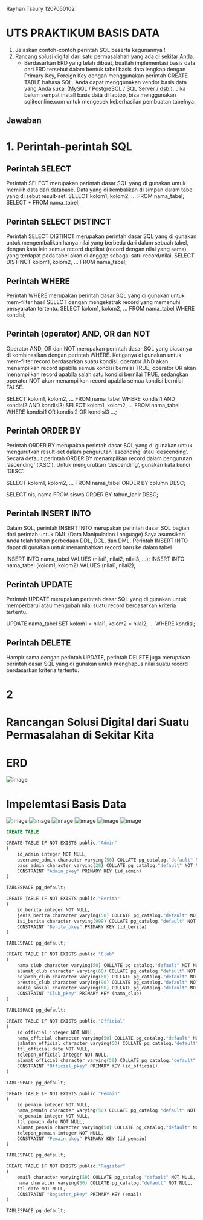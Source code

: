 Rayhan Tsaury 1207050102

# UTS PRAKTIKUM BASIS DATA

1.	Jelaskan contoh-contoh perintah SQL beserta kegunannya !
2.	Rancang solusi digital dari satu permasalahan yang ada di sekitar Anda.
    -	Berdasarkan ERD yang telah dibuat, buatlah implementasi basis data dari ERD tersebut dalam bentuk tabel basis data lengkap dengan Primary Key, Foreign Key dengan menggunakan perintah CREATE TABLE bahasa SQL. Anda dapat menggunakan vendor basis data yang Anda sukai (MySQL / PostgreSQL / SQL Server / dsb.). Jika belum sempat install basis data di laptop, bisa menggunakan sqliteonline.com untuk mengecek keberhasilan pembuatan tabelnya.

## Jawaban

# 1. Perintah-perintah SQL

## Perintah SELECT 
Perintah SELECT merupakan perintah dasar SQL yang di gunakan untuk memilih data dari database. Data yang di kembalikan di simpan dalam tabel yang di sebut result-set. SELECT kolom1, kolom2, … FROM nama_tabel;
SELECT * FROM nama_tabel;
## Perintah SELECT DISTINCT
Perintah SELECT DISTINCT merupakan perintah dasar SQL yang di gunakan untuk mengembalikan hanya nilai yang berbeda dari dalam sebuah tabel, dengan kata lain semua record duplikat (record dengan nilai yang sama) yang terdapat pada tabel akan di anggap sebagai satu record/nilai.
SELECT DISTINCT kolom1, kolom2, … FROM nama_tabel;
## Perintah WHERE
Perintah WHERE merupakan perintah dasar SQL yang di gunakan untuk mem-filter hasil SELECT dengan mengekstrak record yang memenuhi persyaratan tertentu.
SELECT kolom1, kolom2, … FROM nama_tabel WHERE kondisi;
## Perintah (operator) AND, OR dan NOT
Operator AND, OR dan NOT merupakan perintah dasar SQL yang biasanya di kombinasikan dengan perintah WHERE. Ketiganya di gunakan untuk mem-filter record berdasarkan suatu kondisi, operator AND akan menampilkan record apabila semua kondisi bernilai TRUE, operator OR akan menampilkan record apabila salah satu kondisi bernilai TRUE, sedangkan operator NOT akan menampilkan record apabila semua kondisi bernilai FALSE.

SELECT kolom1, kolom2, … FROM nama_tabel WHERE kondisi1 AND kondisi2 AND kondisi3;
SELECT kolom1, kolom2, … FROM nama_tabel WHERE kondisi1 OR kondisi2 OR kondisi3 …;

## Perintah ORDER BY
Perintah ORDER BY merupakan perintah dasar SQL yang di gunakan untuk mengurutkan result-set dalam pengurutan ‘ascending’ atau ‘descending’. Secara default perintah ORDER BY menampilkan record dalam pengurutan ‘ascending’ (‘ASC’). Untuk mengurutkan ‘descending’, gunakan kata kunci ‘DESC’.

SELECT kolom1, kolom2, … FROM nama_tabel ORDER BY column DESC;

SELECT nis, nama FROM siswa ORDER BY tahun_lahir DESC;

##  Perintah INSERT INTO
Dalam SQL, perintah INSERT INTO merupakan perintah dasar SQL bagian dari perintah untuk DML (Data Manipulation Language) Saya asumsikan Anda telah faham perbedaan DDL, DCL, dan DML. Perintah INSERT INTO dapat di gunakan untuk menambahkan record baru ke dalam tabel.

INSERT INTO nama_tabel VALUES (nilai1, nilai2, nilai3, …);
INSERT INTO nama_tabel (kolom1, kolom2) VALUES (nilai1, nilai2);
## Perintah UPDATE
Perintah UPDATE merupakan perintah dasar SQL yang di gunakan untuk memperbarui atau mengubah nilai suatu record berdasarkan kriteria tertentu.

UPDATE nama_tabel SET kolom1 = nilai1, kolom2 = nilai2, … WHERE kondisi;
##  Perintah DELETE
Hampir sama dengan perintah UPDATE, perintah DELETE juga merupakan perintah dasar SQL yang di gunakan untuk menghapus nilai suatu record berdasarkan kriteria tertentu.

# 2

# Rancangan Solusi Digital dari Suatu Permasalahan di Sekitar Kita

# ERD
![image](https://user-images.githubusercontent.com/86096057/164759869-c1063109-7e19-4d90-9714-179cd6e0c99b.png)

# Impelemtasi Basis Data
![image](https://user-images.githubusercontent.com/86096057/164752825-7d6003e5-7f75-4e0a-b245-e3f7713a4991.png)
![image](https://user-images.githubusercontent.com/86096057/164755504-acd5a9f4-7319-4b35-bf5b-0119ac7ea354.png)
![image](https://user-images.githubusercontent.com/86096057/164755974-ccf80756-d130-4fd1-bdb3-c4ffa6813935.png)
![image](https://user-images.githubusercontent.com/86096057/164757088-a3a35777-9c07-4049-bb1d-4deb41318edc.png)
![image](https://user-images.githubusercontent.com/86096057/164757463-7ea4d98a-f800-4b70-accf-0c65d64122e5.png)
![image](https://user-images.githubusercontent.com/86096057/164757910-b385adff-47a9-405a-9e36-77c3a6b81c12.png)

```sql
CREATE TABLE
```
```python
CREATE TABLE IF NOT EXISTS public."Admin"
(
    id_admin integer NOT NULL,
    username_admin character varying(50) COLLATE pg_catalog."default" NOT NULL,
    pass_admin character varying(28) COLLATE pg_catalog."default" NOT NULL,
    CONSTRAINT "Admin_pkey" PRIMARY KEY (id_admin)
)

TABLESPACE pg_default;

CREATE TABLE IF NOT EXISTS public."Berita"
(
    id_berita integer NOT NULL,
    jenis_berita character varying(50) COLLATE pg_catalog."default" NOT NULL,
    isi_berita character varying(999) COLLATE pg_catalog."default" NOT NULL,
    CONSTRAINT "Berita_pkey" PRIMARY KEY (id_berita)
)

TABLESPACE pg_default;

CREATE TABLE IF NOT EXISTS public."Club"
(
    nama_club character varying(50) COLLATE pg_catalog."default" NOT NULL,
    alamat_club character varying(60) COLLATE pg_catalog."default" NOT NULL,
    sejarah_club character varying(80) COLLATE pg_catalog."default" NOT NULL,
    prestas_club character varying(90) COLLATE pg_catalog."default" NOT NULL,
    media_sosial character varying(60) COLLATE pg_catalog."default" NOT NULL,
    CONSTRAINT "Club_pkey" PRIMARY KEY (nama_club)
)

TABLESPACE pg_default;

CREATE TABLE IF NOT EXISTS public."Official"
(
    id_official integer NOT NULL,
    nama_official character varying(50) COLLATE pg_catalog."default" NOT NULL,
    jabatan_official character varying(50) COLLATE pg_catalog."default" NOT NULL,
    ttl_official date NOT NULL,
    telepon_official integer NOT NULL,
    alamat_official character varying(50) COLLATE pg_catalog."default" NOT NULL,
    CONSTRAINT "Official_pkey" PRIMARY KEY (id_official)
)

TABLESPACE pg_default;

CREATE TABLE IF NOT EXISTS public."Pemain"
(
    id_pemain integer NOT NULL,
    nama_pemain character varying(50) COLLATE pg_catalog."default" NOT NULL,
    no_pemain integer NOT NULL,
    ttl_pemain date NOT NULL,
    alamat_pemain character varying(50) COLLATE pg_catalog."default" NOT NULL,
    telepon_pemain integer NOT NULL,
    CONSTRAINT "Pemain_pkey" PRIMARY KEY (id_pemain)
)

TABLESPACE pg_default;

CREATE TABLE IF NOT EXISTS public."Register"
(
    email character varying(50) COLLATE pg_catalog."default" NOT NULL,
    nama character varying(50) COLLATE pg_catalog."default" NOT NULL,
    ttl date NOT NULL,
    CONSTRAINT "Register_pkey" PRIMARY KEY (email)
)

TABLESPACE pg_default;



